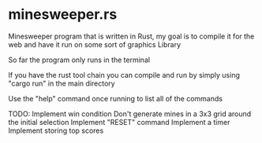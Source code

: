 # minesweeper.rs
Minesweeper program that is written in Rust, my goal is to compile it for the web and have it run on some sort of graphics Library

So far the program only runs in the terminal

If you have the rust tool chain you can compile and run by simply using "cargo run" in the main directory

Use the "help" command once running to list all of the commands

TODO: 
	Implement win condition
	Don't generate mines in a 3x3 grid around the initial selection
	Implement "RESET" command
	Implement a timer
	Implement storing top scores
